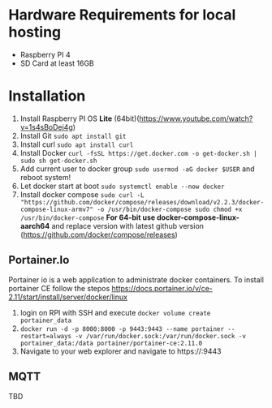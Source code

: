 # Hardware Requirements for local hosting
- Raspberry PI 4
- SD Card at least 16GB


# Installation
1) Install Raspberry PI OS **Lite** (64bit)(https://www.youtube.com/watch?v=1s4sBoDej4g)
2) Install Git ```sudo apt install git```
3) Install curl ```sudo apt install curl```
4) Install Docker ```curl -fsSL https://get.docker.com -o get-docker.sh | sudo sh get-docker.sh```
5) Add current user to docker group ```sudo usermod -aG docker $USER``` and reboot system!
6) Let docker start at boot ```sudo systemctl enable --now docker```
7) Install docker compose ```sudo curl -L "https://github.com/docker/compose/releases/download/v2.2.3/docker-compose-linux-armv7" -o /usr/bin/docker-compose
sudo chmod +x /usr/bin/docker-compose``` **For 64-bit use docker-compose-linux-aarch64** and replace version with latest github version (https://github.com/docker/compose/releases) 

## Portainer.Io
Portainer io is a web application to administrate docker containers. To install portainer CE follow the stepos https://docs.portainer.io/v/ce-2.11/start/install/server/docker/linux
1) login on RPI with SSH and execute ```docker volume create portainer_data```
2) ```docker run -d -p 8000:8000 -p 9443:9443 --name portainer --restart=always -v /var/run/docker.sock:/var/run/docker.sock -v portainer_data:/data portainer/portainer-ce:2.11.0```
3) Navigate to your web explorer and navigate to https://<rpi-IP>:9443

##  MQTT
TBD